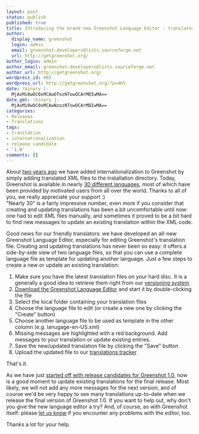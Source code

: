 ```yaml
---
layout: post
status: publish
published: true
title: Introducing the brand new Greenshot Language Editor - translators wanted
author:
  display_name: greenshot
  login: admin
  email: greenshot-developers@lists.sourceforge.net
  url: http://getgreenshot.org/
author_login: admin
author_email: greenshot-developers@lists.sourceforge.net
author_url: http://getgreenshot.org/
wordpress_id: 465
wordpress_url: http://getgreenshot.org/?p=465
date: !binary |-
  MjAxMi0wOC0xMCAwOTozNTowOCArMDIwMA==
date_gmt: !binary |-
  MjAxMi0wOC0xMCAwNzozNTowOCArMDIwMA==
categories:
- Releases
- Translations
tags:
- translation
- internationalization
- release candidate
- '1.0'
comments: []
---
```

<p>About <a href="/2010/07/06/greenshot-goes-multilingual-ready-for-translation/" title="Greenshot goes multilingual – ready for translation">two years ago</a> we have added internationalization to Greenshot by simply adding translated XML files to the installation directory. Today, Greenshot is available in nearly <a href="/downloads/" title="Download translations">30 different languages</a>, most of which have been provided by motivated users from all over the world. Thanks to all of you, we really appreciate your support :)<br />
"Nearly 30" is a fairly impressive number, even more if you consider that creating and updating translations has been a bit uncomfortable until now: one had to edit XML files manually, and sometimes it proved to be a bit hard to find new messages to update an existing translation within the XML code.</p>
<p>Good news for our friendly translators: we have developed an all-new Greenshot Language Editor, especially for editing Greenshot's translation file. Creating and updating translations has never been so easy: it offers a side-by-side view of two language files, so that you can use a complete language file as template for updating another language. Just a few steps to create a new or update an existing translation:</p>
<ol>
<li>Make sure you have the latest translation files on your hard disc. It is a generally a good idea to retrieve them right from our <a href="http://greenshot.svn.sourceforge.net/viewvc/greenshot/trunk/Greenshot/Languages/" target="_blank">versioning system</a>.</li>
<li><a href="http://sourceforge.net/projects/greenshot/files/Greenshot/Translations/GreenshotLanguageEditor.exe/download" target="_blank" rel="nofollow">Download the Greenshot Language Editor</a> and start it by double-clicking the file</li>
<li>Select the local folder containing your translation files</li>
<li>Choose the language file to edit (or create a new one by clicking the "Create" button)</li>
<li>Choose another language file to be used as template in the other column (e.g. lanugage-en-US.xml)</li>
<li>Missing messages are highlighted with a red background. Add messages to your translation or update existing entries.</li>
<li>Save the new/updated translation file by clicking the "Save" button</li>
<li>Upload the updated file to our <a href="http://sourceforge.net/tracker/?group_id=191585&atid=1368020">translations tracker</a></li>
</ol>
<p>That's it.</p>
<p>As we have just <a href="/2012/08/10/first-release-candidate-for-greenshot-1-0-is-out/" title="First release candidate for Greenshot 1.0 is out">started off with release candidates for Greenshot 1.0</a>, now is a good moment to update existing translations for the final release. Most likely, we will not add any more messages for the next version, and of course we'd be very happy to see many translations up-to-date when we release the final version of Greenshot 1.0. If you want to help out, why don't you give the new language editor a try? And, of course, as with Greenshot itself: please <a href="https://sourceforge.net/tracker/?group_id=191585&atid=937972" target="_blank">let us know</a> if you encounter any problems with the editor, too.</p>
<p>Thanks a lot for your help.</p>
